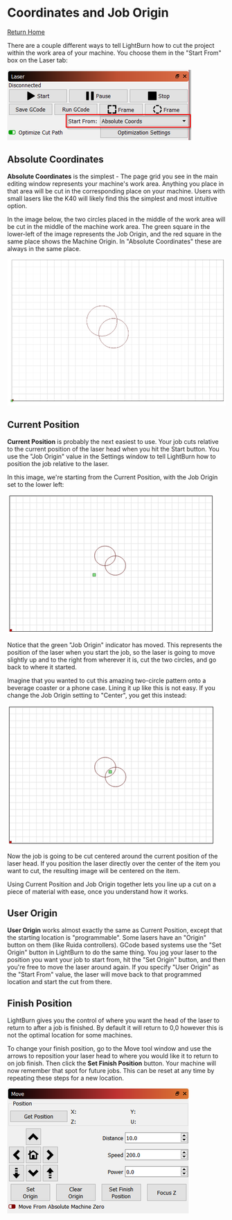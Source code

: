 # Coordinates and Job Origin
[Return Home](README.md)

There are a couple different ways to tell LightBurn how to cut the project within the work area of your machine.  You choose them in the "Start From" box on the Laser tab:

![Start From](/img/CoordinatesStartFrom.png)

## Absolute Coordinates

**Absolute Coordinates** is the simplest - The page grid you see in the main editing window represents your machine's work area.  Anything you place in that area will be cut in the corresponding place on your machine.  Users with small lasers like the K40 will likely find this the simplest and most intuitive option.

In the image below, the two circles placed in the middle of the work area will be cut in the middle of the machine work area.  The green square in the lower-left of the image represents the Job Origin, and the red square in the same place shows the Machine Origin.  In "Absolute Coordinates" these are always in the same place.

![Coordinates Absolute Position](/img/CoordinatesAbsolute.png)

## Current Position

**Current Position** is probably the next easiest to use.  Your job cuts relative to the current position of the laser head when you hit the Start button.  You use the "Job Origin" value in the Settings window to tell LightBurn how to position the job relative to the laser.

In this image, we're starting from the Current Position, with the Job Origin set to the lower left:

![Coordinates Absolute Position](/img/CoordinatesCurrentPosition.png)

Notice that the green "Job Origin" indicator has moved.  This represents the position of the laser when you start the job, so the laser is going to move slightly up and to the right from wherever it is, cut the two circles, and go back to where it started.

Imagine that you wanted to cut this amazing two-circle pattern onto a beverage coaster or a phone case.  Lining it up like this is not easy.  If you change the Job Origin setting to "Center", you get this instead:

![Coordinates Center](/img/CoordinatesCenter.png)

Now the job is going to be cut centered around the current position of the laser head.  If you position the laser directly over the center of the item you want to cut, the resulting image will be centered on the item.

Using Current Position and Job Origin together lets you line up a cut on a piece of material with ease, once you understand how it works.

## User Origin

**User Origin** works almost exactly the same as Current Position, except that the starting location is "programmable".  Some lasers have an "Origin" button on them (like Ruida controllers).  GCode based systems use the "Set Origin" button in LightBurn to do the same thing.  You jog your laser to the position you want your job to start from, hit the "Set Origin" button, and then you're free to move the laser around again.  If you specify "User Origin" as the "Start From" value, the laser will move back to that programmed location and start the cut from there.

## Finish Position

LightBurn gives you the control of where you want the head of the laser to return to after a job is finished. By default it will return to 0,0 however this is not the optimal location for some machines. 

To change your finish position, go to the Move tool window and use the arrows to reposition your laser head to where you would like it to return to on job finish. Then click the **Set Finish Position** button. Your machine will now remember that spot for future jobs. This can be reset at any time by repeating these steps for a new location.

![Move Tool Window](/img/MoveToolBox.PNG)
